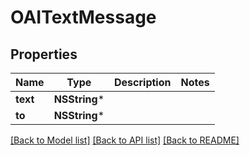 # OAITextMessage

## Properties
Name | Type | Description | Notes
------------ | ------------- | ------------- | -------------
**text** | **NSString*** |  | 
**to** | **NSString*** |  | 

[[Back to Model list]](../README.md#documentation-for-models) [[Back to API list]](../README.md#documentation-for-api-endpoints) [[Back to README]](../README.md)


